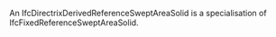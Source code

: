 An IfcDirectrixDerivedReferenceSweptAreaSolid is a specialisation of IfcFixedReferenceSweptAreaSolid.
